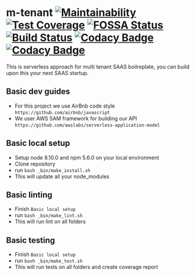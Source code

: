# m-tenant [![Maintainability](https://api.codeclimate.com/v1/badges/96be3b17c3faa41eabbd/maintainability)](https://codeclimate.com/github/mojomanyana/m-tenant/maintainability) [![Test Coverage](https://api.codeclimate.com/v1/badges/96be3b17c3faa41eabbd/test_coverage)](https://codeclimate.com/github/mojomanyana/m-tenant/test_coverage) [![FOSSA Status](https://app.fossa.io/api/projects/git%2Bgithub.com%2Fmojomanyana%2Fm-tenant.svg?type=shield)](https://app.fossa.io/projects/git%2Bgithub.com%2Fmojomanyana%2Fm-tenant?ref=badge_shield) [![Build Status](https://travis-ci.org/mojomanyana/m-tenant.svg?branch=master)](https://travis-ci.org/mojomanyana/m-tenant) [![Codacy Badge](https://api.codacy.com/project/badge/Grade/cbb82fc84dbc4f199552e413b6b9d91f)](https://www.codacy.com/app/mojomanyana/m-tenant?utm_source=github.com&amp;utm_medium=referral&amp;utm_content=mojomanyana/m-tenant&amp;utm_campaign=Badge_Grade) [![Codacy Badge](https://api.codacy.com/project/badge/Coverage/cbb82fc84dbc4f199552e413b6b9d91f)](https://www.codacy.com/app/mojomanyana/m-tenant?utm_source=github.com&utm_medium=referral&utm_content=mojomanyana/m-tenant&utm_campaign=Badge_Coverage)

This is serverless approach for multi tenant SAAS boilreplate, you can build upon this your next SAAS startup.

## Basic dev guides
- For this project we use AirBnb code style `https://github.com/airbnb/javascript`
- We user AWS SAM framework for building our API `https://github.com/awslabs/serverless-application-model`

## Basic local setup
- Setup node 8.10.0 and npm 5.6.0 on your local environment
- Clone repository
- run `bash _bin/make_install.sh`
- This will update all your node_modules

## Basic linting
- Finish `Basic local setup`
- run `bash _bin/make_lint.sh`
- This will run lint on all folders

## Basic testing
- Finish `Basic local setup`
- run `bash _bin/make_test.sh`
- This will run tests on all folders and create coverage report
